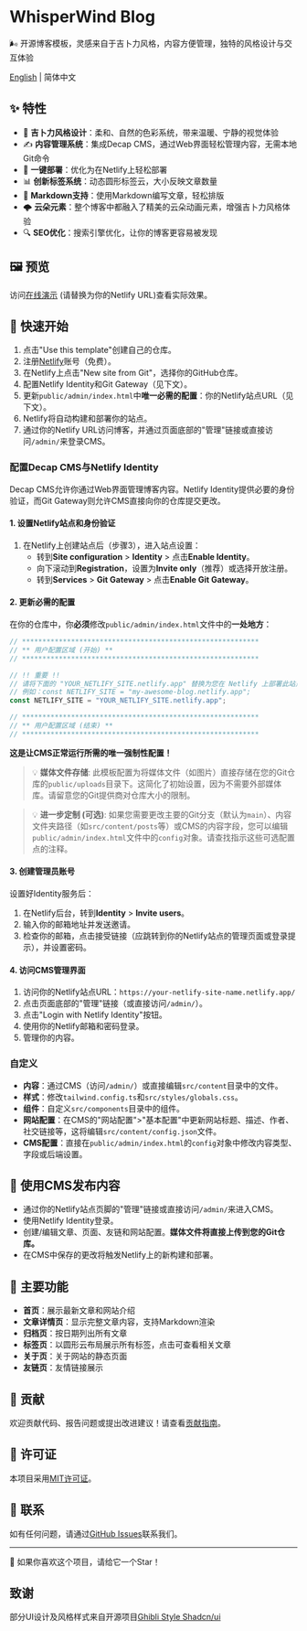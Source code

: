 # WhisperWind Blog

🌬️ 开源博客模板，灵感来自于吉卜力风格，内容方便管理，独特的风格设计与交互体验

[English](README.md) | 简体中文

## ✨ 特性

- 🎨 **吉卜力风格设计**：柔和、自然的色彩系统，带来温暖、宁静的视觉体验
- ✍️ **内容管理系统**：集成Decap CMS，通过Web界面轻松管理内容，无需本地Git命令
- 🚀 **一键部署**：优化为在Netlify上轻松部署
- 📊 **创新标签系统**：动态圆形标签云，大小反映文章数量
- 📝 **Markdown支持**：使用Markdown编写文章，轻松排版
- 🌩️ **云朵元素**：整个博客中都融入了精美的云朵动画元素，增强吉卜力风格体验
- 🔍 **SEO优化**：搜索引擎优化，让你的博客更容易被发现

## 🖼️ 预览

访问[在线演示](https://your-netlify-site-name.netlify.app/) (请替换为你的Netlify URL)查看实际效果。

## 🚀 快速开始

1. 点击"Use this template"创建自己的仓库。
2. 注册[Netlify](https://app.netlify.com/)账号（免费）。
3. 在Netlify上点击"New site from Git"，选择你的GitHub仓库。
4. 配置Netlify Identity和Git Gateway（见下文）。
5. 更新`public/admin/index.html`中**唯一必需的配置**：你的Netlify站点URL（见下文）。
6. Netlify将自动构建和部署你的站点。
7. 通过你的Netlify URL访问博客，并通过页面底部的"管理"链接或直接访问`/admin/`来登录CMS。

### 配置Decap CMS与Netlify Identity

Decap CMS允许你通过Web界面管理博客内容。Netlify Identity提供必要的身份验证，而Git Gateway则允许CMS直接向你的仓库提交更改。

#### 1. 设置Netlify站点和身份验证

1. 在Netlify上创建站点后（步骤3），进入站点设置：
   - 转到**Site configuration** > **Identity** > 点击**Enable Identity**。
   - 向下滚动到**Registration**，设置为**Invite only**（推荐）或选择开放注册。
   - 转到**Services** > **Git Gateway** > 点击**Enable Git Gateway**。

#### 2. 更新必需的配置

在你的仓库中，你**必须**修改`public/admin/index.html`文件中的**一处地方**：

```javascript
// **********************************************************
// ** 用户配置区域 (开始) **
// **********************************************************

// !! 重要 !!
// 请将下面的 "YOUR_NETLIFY_SITE.netlify.app" 替换为您在 Netlify 上部署此站点的实际域名。
// 例如：const NETLIFY_SITE = "my-awesome-blog.netlify.app";
const NETLIFY_SITE = "YOUR_NETLIFY_SITE.netlify.app"; 

// **********************************************************
// ** 用户配置区域 (结束) **
// **********************************************************
```

**这是让CMS正常运行所需的唯一强制性配置！**

> 💡 **媒体文件存储**: 此模板配置为将媒体文件（如图片）直接存储在您的Git仓库的`public/uploads`目录下。这简化了初始设置，因为不需要外部媒体库。请留意您的Git提供商对仓库大小的限制。

> 💡 **进一步定制 (可选)**: 如果您需要更改主要的Git分支（默认为`main`）、内容文件夹路径（如`src/content/posts`等）或CMS的内容字段，您可以编辑`public/admin/index.html`文件中的`config`对象。请查找指示这些可选配置点的注释。

#### 3. 创建管理员账号

设置好Identity服务后：

1. 在Netlify后台，转到**Identity** > **Invite users**。
2. 输入你的邮箱地址并发送邀请。
3. 检查你的邮箱，点击接受链接（应跳转到你的Netlify站点的管理页面或登录提示），并设置密码。

#### 4. 访问CMS管理界面

1. 访问你的Netlify站点URL：`https://your-netlify-site-name.netlify.app/`
2. 点击页面底部的"管理"链接（或直接访问`/admin/`）。
3. 点击"Login with Netlify Identity"按钮。
4. 使用你的Netlify邮箱和密码登录。
5. 管理你的内容。

### 自定义

- **内容**：通过CMS（访问`/admin/`）或直接编辑`src/content`目录中的文件。
- **样式**：修改`tailwind.config.ts`和`src/styles/globals.css`。
- **组件**：自定义`src/components`目录中的组件。
- **网站配置**：在CMS的"网站配置">"基本配置"中更新网站标题、描述、作者、社交链接等，这将编辑`src/content/config.json`文件。
- **CMS配置**：直接在`public/admin/index.html`的`config`对象中修改内容类型、字段或后端设置。

## 📝 使用CMS发布内容

- 通过你的Netlify站点页脚的"管理"链接或直接访问`/admin/`来进入CMS。
- 使用Netlify Identity登录。
- 创建/编辑文章、页面、友链和网站配置。**媒体文件将直接上传到您的Git仓库。**
- 在CMS中保存的更改将触发Netlify上的新构建和部署。

## 🧩 主要功能

- **首页**：展示最新文章和网站介绍
- **文章详情页**：显示完整文章内容，支持Markdown渲染
- **归档页**：按日期列出所有文章
- **标签页**：以圆形云布局展示所有标签，点击可查看相关文章
- **关于页**：关于网站的静态页面
- **友链页**：友情链接展示

## 🤝 贡献

欢迎贡献代码、报告问题或提出改进建议！请查看[贡献指南](CONTRIBUTING.md)。

## 📃 许可证

本项目采用[MIT许可证](LICENSE)。

## 📧 联系

如有任何问题，请通过[GitHub Issues](https://github.com/wowyuarm/WhisperWind-blog/issues)联系我们。

---

🌟 如果你喜欢这个项目，请给它一个Star！

## 致谢

部分UI设计及风格样式来自开源项目[Ghibli Style Shadcn/ui](https://github.com/cefeng06/Ghibli-Shadcn-Theme)